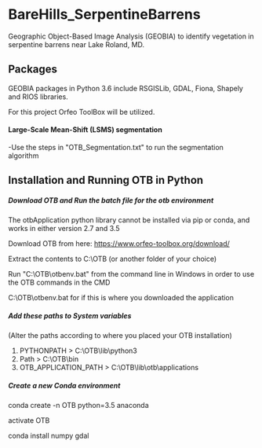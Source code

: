 # BareHills_SerpentineBarrens
Geographic Object-Based Image Analysis (GEOBIA) to identify vegetation in serpentine barrens near Lake Roland, MD.

## Packages
GEOBIA packages in Python 3.6 include RSGISLib, GDAL, Fiona, Shapely and RIOS libraries.

For this project Orfeo ToolBox will be utilized.

#### Large-Scale Mean-Shift (LSMS) segmentation



-Use the steps in "OTB_Segmentation.txt" to run the segmentation algorithm

## Installation and Running OTB in Python

##### Download OTB and Run the batch file for the otb environment
The otbApplication python library cannot be installed via pip or conda, and works in either version 2.7 and 3.5

Download OTB from here: https://www.orfeo-toolbox.org/download/

Extract the contents to C:\OTB (or another folder of your choice)

Run "C:\OTB\otbenv.bat" from the command line in Windows in order to use the OTB commands in the CMD

C:\OTB\otbenv.bat for if this is where you downloaded the application

##### Add these paths to System variables
(Alter the paths according to where you placed your OTB installation)
1. PYTHONPATH > C:\OTB\lib\python3
2. Path > C:\OTB\bin
3. OTB_APPLICATION_PATH > C:\OTB\lib\otb\applications

##### Create a new Conda environment
conda create -n OTB python=3.5 anaconda

activate OTB

conda install numpy gdal

